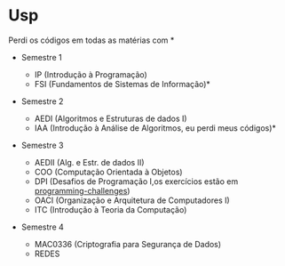 # Usp

Perdi os códigos em todas as matérias com \* 

* Semestre 1
    * IP (Introdução à Programação)
    * FSI (Fundamentos de Sistemas de Informação)*

* Semestre 2
    * AEDI (Algoritmos e Estruturas de dados I)
    * IAA (Introdução à Análise de Algoritmos, eu perdi meus códigos)\*

* Semestre 3
    * AEDII (Alg. e Estr. de dados II)
    * COO (Computação Orientada à Objetos)
    * DPI (Desafios de Programação I,os exercícios estão em [programming-challenges](https://github.com/HTsuyoshi/programming-challenges))
    * OACI (Organização e Arquitetura de Computadores I)
    * ITC (Introdução à Teoria da Computação)

* Semestre 4
    * MAC0336 (Criptografia para Segurança de Dados)
    * REDES 
